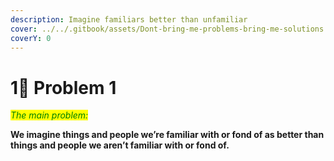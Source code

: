 ```yaml
---
description: Imagine familiars better than unfamiliar
cover: ../../.gitbook/assets/Dont-bring-me-problems-bring-me-solutions.jpeg
coverY: 0
---
```


# 1⃣ Problem 1

_<mark style="color:green;">The main problem:</mark>_&#x20;

**We imagine things and people we’re familiar with or fond of as better than things and people we aren’t familiar with or fond of.**
